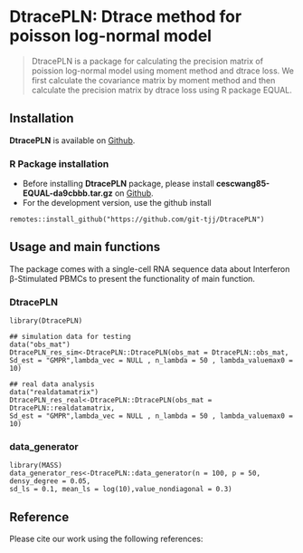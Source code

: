 # DtracePLN: Dtrace method for poisson log-normal model

> DtracePLN is a package for calculating the precision matrix of poission log-normal model using moment method and dtrace loss. We first calculate the covariance matrix by moment method and then calculate the precision matrix by dtrace loss using R package EQUAL.

## Installation
**DtracePLN** is available on [Github](https://github.com/git-tjj/DtracePLN).

### R Package installation
- Before installing **DtracePLN** package, please install **cescwang85-EQUAL-da9cbbb.tar.gz** on [Github](https://github.com/git-tjj/DtracePLN).
- For the development version, use the github install
```{r package github, eval = FALSE}
remotes::install_github("https://github.com/git-tjj/DtracePLN")
```

## Usage and main functions
The package comes with a single-cell RNA sequence data about Interferon β-Stimulated PBMCs to present the functionality of main function.

### DtracePLN
```{r load DtracePLN, eval = FALSE}
library(DtracePLN)

## simulation data for testing
data("obs_mat")
DtracePLN_res_sim<-DtracePLN::DtracePLN(obs_mat = DtracePLN::obs_mat,
Sd_est = "GMPR",lambda_vec = NULL , n_lambda = 50 , lambda_valuemax0 = 10)

## real data analysis
data("realdatamatrix")
DtracePLN_res_real<-DtracePLN::DtracePLN(obs_mat = DtracePLN::realdatamatrix,
Sd_est = "GMPR",lambda_vec = NULL , n_lambda = 50 , lambda_valuemax0 = 10)
```

### data_generator
```{r, warning = FALSE}
library(MASS)
data_generator_res<-DtracePLN::data_generator(n = 100, p = 50, densy_degree = 0.05,
sd_ls = 0.1, mean_ls = log(10),value_nondiagonal = 0.3)
```


## Reference

Please cite our work using the following references:
